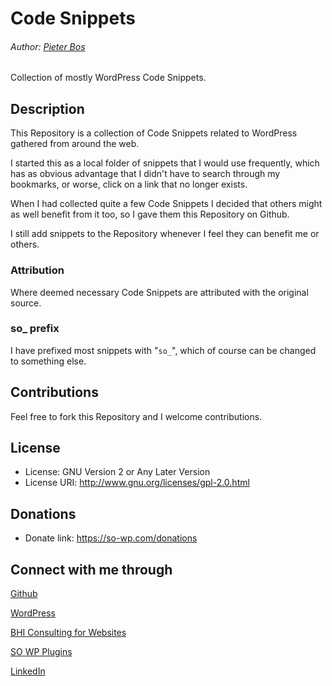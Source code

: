 # Code Snippets

###### Author: [Pieter Bos](https://github.com/senlin)

Collection of mostly WordPress Code Snippets.

## Description

This Repository is a collection of Code Snippets related to WordPress gathered from around the web. 

I started this as a local folder of snippets that I would use frequently, which has as obvious advantage that I didn't have to search through my bookmarks, or worse, click on a link that no longer exists.

When I had collected quite a few Code Snippets I decided that others might as well benefit from it too, so I gave them this Repository on Github.

I still add snippets to the Repository whenever I feel they can benefit me or others.

### Attribution

Where deemed necessary Code Snippets are attributed with the original source.

### so_ prefix

I have prefixed most snippets with "`so_`", which of course can be changed to something else.

## Contributions

Feel free to fork this Repository and I welcome contributions.

## License

* License: GNU Version 2 or Any Later Version
* License URI: http://www.gnu.org/licenses/gpl-2.0.html

## Donations

* Donate link: https://so-wp.com/donations

## Connect with me through

[Github](https://github.com/senlin) 

[WordPress](https://profiles.wordpress.org/senlin/) 

[BHI Consulting for Websites](https://bohanintl.com)

[SO WP Plugins](https://so-wp.com)

[LinkedIn](https://www.linkedin.com/in/pieterbos83) 
